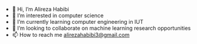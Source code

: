 - 👋 Hi, I’m Alireza Habibi
- 👀 I’m interested in computer science
- 🌱 I’m currently learning computer engineering in IUT
- 💞️ I’m looking to collaborate on machine learning research opportunities
- 📫 How to reach me alirezahabibi3@gmail.com

<!---
habibialireza/habibialireza is a ✨ special ✨ repository because its `README.md` (this file) appears on your GitHub profile.
You can click the Preview link to take a look at your changes.
--->
